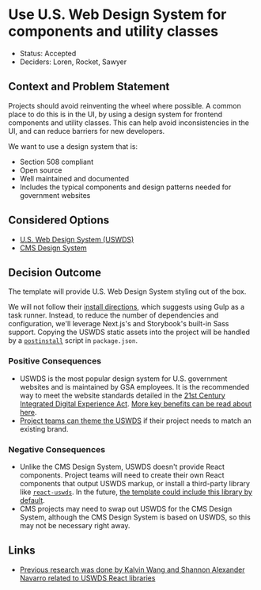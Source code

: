 # Use U.S. Web Design System for components and utility classes

* Status: Accepted
* Deciders: Loren, Rocket, Sawyer

## Context and Problem Statement

Projects should avoid reinventing the wheel where possible. A common place to do this is in the UI, by using a design system for frontend components and utility classes. This can help avoid inconsistencies in the UI, and can reduce barriers for new developers.

We want to use a design system that is:

* Section 508 compliant
* Open source
* Well maintained and documented
* Includes the typical components and design patterns needed for government websites

## Considered Options

* [U.S. Web Design System (USWDS)](https://designsystem.digital.gov/)
* [CMS Design System](https://design.cms.gov/)

## Decision Outcome

The template will provide U.S. Web Design System styling out of the box.

We will not follow their [install directions](https://designsystem.digital.gov/documentation/getting-started/developers), which suggests using Gulp as a task runner. Instead, to reduce the number of dependencies and configuration, we'll leverage Next.js's and Storybook's built-in Sass support. Copying the USWDS static assets into the project will be handled by a [`postinstall`](https://docs.npmjs.com/cli/v8/using-npm/scripts) script in `package.json`.

### Positive Consequences

* USWDS is the most popular design system for U.S. government websites and is maintained by GSA employees. It is the recommended way to meet the website standards detailed in the [21st Century Integrated Digital Experience Act](https://digital.gov/resources/21st-century-integrated-digital-experience-act/). [More key benefits can be read about here](https://designsystem.digital.gov/about/key-benefits/).
* [Project teams can theme the USWDS](https://www.navapbc.com/insights/us-web-design-system) if their project needs to match an existing brand.

### Negative Consequences

* Unlike the CMS Design System, USWDS doesn't provide React components. Project teams will need to create their own React components that output USWDS markup, or install a third-party library like [`react-uswds`](https://github.com/trussworks/react-uswds). In the future, [the template could include this library by default](https://github.com/navapbc/template-application-nextjs/issues/19).
* CMS projects may need to swap out USWDS for the CMS Design System, although the CMS Design System is based on USWDS, so this may not be necessary right away.

## Links

* [Previous research was done by Kalvin Wang and Shannon Alexander Navarro related to USWDS React libraries](https://docs.google.com/document/d/1KRWzH_wJUPKkFmBlxj6SM2yN3W7Or89Wa4TBVM3Ksog/edit)
